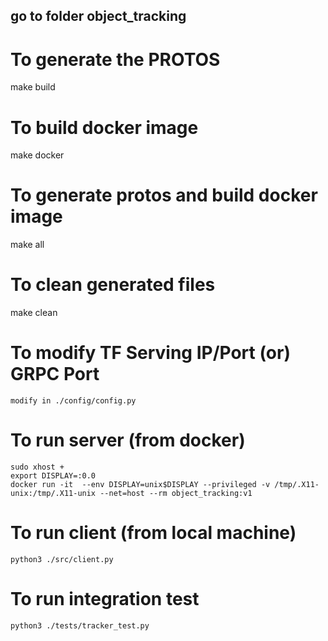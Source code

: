 ##  go to folder object_tracking

# To generate the PROTOS
 make build

# To build docker image
 make docker

# To generate protos and build docker image
 make all

# To clean generated files
 make clean

# To modify TF Serving IP/Port (or) GRPC Port
    modify in ./config/config.py

# To run server (from docker)
    sudo xhost +
    export DISPLAY=:0.0
    docker run -it  --env DISPLAY=unix$DISPLAY --privileged -v /tmp/.X11-unix:/tmp/.X11-unix --net=host --rm object_tracking:v1 

# To run client (from local machine)
    python3 ./src/client.py

# To run integration test
    python3 ./tests/tracker_test.py



